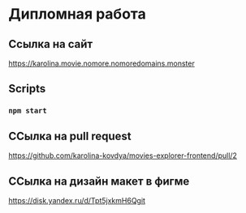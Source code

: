# Дипломная работа

## Ссылка на сайт

https://karolina.movie.nomore.nomoredomains.monster

## Scripts

### `npm start`

## ССылка на pull request

https://github.com/karolina-kovdya/movies-explorer-frontend/pull/2

## ССылка на дизайн макет в фигме

https://disk.yandex.ru/d/Tpt5jxkmH6Qgit 